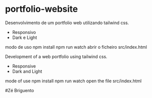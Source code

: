 # portfolio-website
Desenvolvimento de um portfolio web utilizando tailwind css.
- Responsivo
- Dark e Light

modo de uso
    npm install
    npm run watch
    abrir o ficheiro src/index.html

Development of a web portfolio using tailwind css.
- Responsive
- Dark and Light

mode of use
    npm install
    npm run watch
    open the file src/index.html

#Zé Briguento

